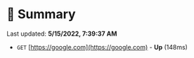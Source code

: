 # 📖 Summary
Last updated: **5/15/2022, 7:39:37 AM**

- `GET` [https://google.com](https://google.com) - **Up** (148ms)
